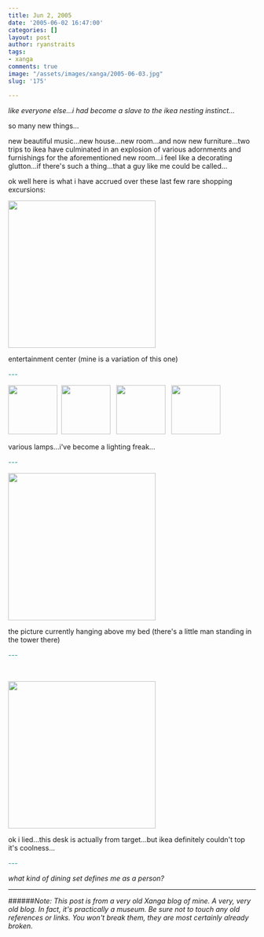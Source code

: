 ```yaml
---
title: Jun 2, 2005
date: '2005-06-02 16:47:00'
categories: []
layout: post
author: ryanstraits
tags:
- xanga
comments: true
image: "/assets/images/xanga/2005-06-03.jpg"
slug: '175'

---
```

<em>like everyone else...i had become a slave to the ikea nesting instinct...</em>

<!-- break -->

so many new things...

new beautiful music...new house...new room...and now new furniture...two trips to ikea have culminated in an explosion of various adornments and furnishings for the aforementioned new room...i feel like a decorating glutton...if there's such a thing...that a guy like me could be called...

ok well here is what i have accrued over these last few rare shopping excursions:

<a href="http://x6b.xanga.com/9bd8253a54c337481432/b5997763.jpeg" target="xangaphoto"><img style="width:300px;border-width:0;" src="http://x6b.xanga.com/9bd8253a54c337481432/z5997763.jpeg" alt="" /></a>

entertainment center (mine is a variation of this one)

<span style="color:#009999;">---</span>

<a href="http://x52.xanga.com/15e8543a54c327481492/b5997823.jpg" target="xangaphoto"><img style="width:100px;border-width:0;" src="http://x52.xanga.com/15e8543a54c327481492/z5997823.jpg" alt="" /></a>  <a href="http://x52.xanga.com/9a985537c24327481507/b5997834.jpeg" target="xangaphoto"><img style="width:100px;border-width:0;" src="http://x52.xanga.com/9a985537c24327481507/z5997834.jpeg" alt="" /></a>   <a href="http://xfc.xanga.com/bae84337d2d327481526/b5997846.jpeg" target="xangaphoto"><img style="width:100px;border-width:0;" src="http://xfc.xanga.com/bae84337d2d327481526/z5997846.jpeg" alt="" /></a>   <a href="http://xd2.xanga.com/5fc87036537357481539/b5997855.jpeg" target="xangaphoto"><img style="width:100px;border-width:0;" src="http://xd2.xanga.com/5fc87036537357481539/z5997855.jpeg" alt="" /></a>

various lamps...i've become a lighting freak...

<span style="color:#009999;">---</span>

<img style="width:300px;border-width:0;" src="http://x4d.xanga.com/7ac8613679d347481688/z5997938.jpeg" alt="" />

the picture currently hanging above my bed (there's a little man standing in the tower there)

<span style="color:#009999;">---</span>

&nbsp;

<a href="http://x04.xanga.com/88289236546377481789/b5997994.jpeg" target="xangaphoto"><img style="width:300px;border-width:0;" src="http://x04.xanga.com/88289236546377481789/z5997994.jpeg" alt="" /></a>

ok i lied...this desk is actually from target...but ikea definitely couldn't top it's coolness...

<span style="color:#009999;">---</span>

<em>what kind of dining set defines me as a person?</em>

---

######*Note: This post is from a very old Xanga blog of mine. A very, very old blog. In fact, it's practically a museum. Be sure not to touch any old references or links. You won't break them, they are most certainly already broken.*